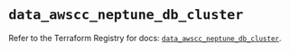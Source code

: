 # `data_awscc_neptune_db_cluster`

Refer to the Terraform Registry for docs: [`data_awscc_neptune_db_cluster`](https://registry.terraform.io/providers/hashicorp/awscc/0.70.0/docs/data-sources/neptune_db_cluster).
